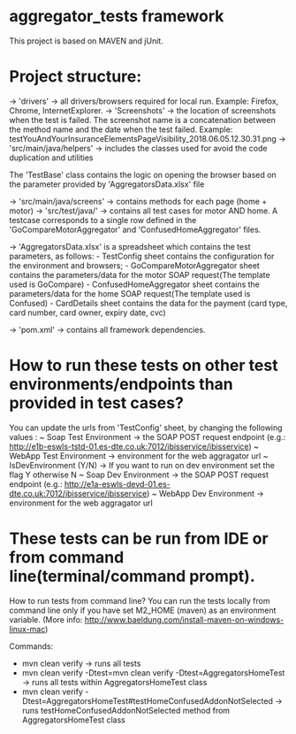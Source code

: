 # aggregator_tests framework

This project is based on MAVEN and jUnit.

# Project structure:

-> 'drivers' -> all drivers/browsers required for local run. Example: Firefox, Chrome, InternetExplorer.
-> 'Screenshots' -> the location of screenshots when the test is failed. The screenshot name is a concatenation between the method name and the date when the test failed.
Example: testYouAndYourInsuranceElementsPageVisibility_2018.06.05.12.30.31.png
-> 'src/main/java/helpers' -> includes the classes used for avoid the code duplication and utilities

  The 'TestBase' class contains the logic on opening the browser based on the parameter provided by 'AggregatorsData.xlsx' file
    
-> 'src/main/java/screens' -> contains methods for each page (home + motor)
-> 'src/test/java/' -> contains all test cases for motor AND home. A testcase corresponds to a single row defined in the 'GoCompareMotorAggregator' and 'ConfusedHomeAggregator' files.

-> 'AggregatorsData.xlsx' is a spreadsheet which contains the test parameters, as follows:
        - TestConfig sheet contains the configuration for the environment and browsers;
        - GoCompareMotorAggregator sheet contains the parameters/data for the motor SOAP request(The template used is GoCompare)
        - ConfusedHomeAggregator sheet contains the parameters/data for the home SOAP request(The template used is Confused)
        - CardDetails sheet contains the data for the payment (card type, card number, card owner, expiry date, cvc)

-> 'pom.xml' -> contains all framework dependencies.

# How to run these tests on other test environments/endpoints than provided in test cases?
You can update the urls from 'TestConfig' sheet, by changing the following values :
~ Soap Test Environment -> the SOAP POST request endpoint (e.g.: http://e1b-eswls-tstd-01.es-dte.co.uk:7012/ibisservice/ibisservice)
~ WebApp Test Environment -> environment for the web aggragator url
~ IsDevEnvironment (Y/N) -> If you want to run on dev environment set the flag Y otherwise N
~ Soap Dev Environment -> the SOAP POST request endpoint (e.g.: http://e1a-eswls-devd-01.es-dte.co.uk:7012/ibisservice/ibisservice)
~ WebApp Dev Environment -> environment for the web aggragator url


# These tests can be run from IDE or from command line(terminal/command prompt).
How to run tests from command line?
You can run the tests locally from command line only if you have set M2_HOME (maven) as an environment variable.
(More info: http://www.baeldung.com/install-maven-on-windows-linux-mac)

Commands:
 - mvn clean verify -> runs all tests
 - mvn clean verify -Dtest=mvn clean verify -Dtest=AggregatorsHomeTest -> runs all tests within AggregatorsHomeTest class
 - mvn clean verify -Dtest=AggregatorsHomeTest#testHomeConfusedAddonNotSelected -> runs testHomeConfusedAddonNotSelected method from AggregatorsHomeTest class
